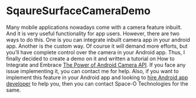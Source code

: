 # SqaureSurfaceCameraDemo

Many mobile applications nowadays come with a camera feature inbuilt. And it is very useful functionality for app users. However, there are two ways to do this. One is you can integrate inbuilt camera app in your android app. Another is the custom way. Of course it will demand more efforts, but you’ll have complete control over the camera in your Android app.
Thus, I finally decided to create a demo on it and written a tutorial on How to Integrate and Embrace [The Power of Android Camera API](https://www.spaceotechnologies.com/integrate-android-camera-api/).
If you face any issue implementing it, you can contact me for help. Also, if you want to implement this feature in your Android app and looking to [hire Android app developer](http://www.spaceotechnologies.com/hire-android-developer/ ) to help you, then you can contact Space-O Technologies for the same.

